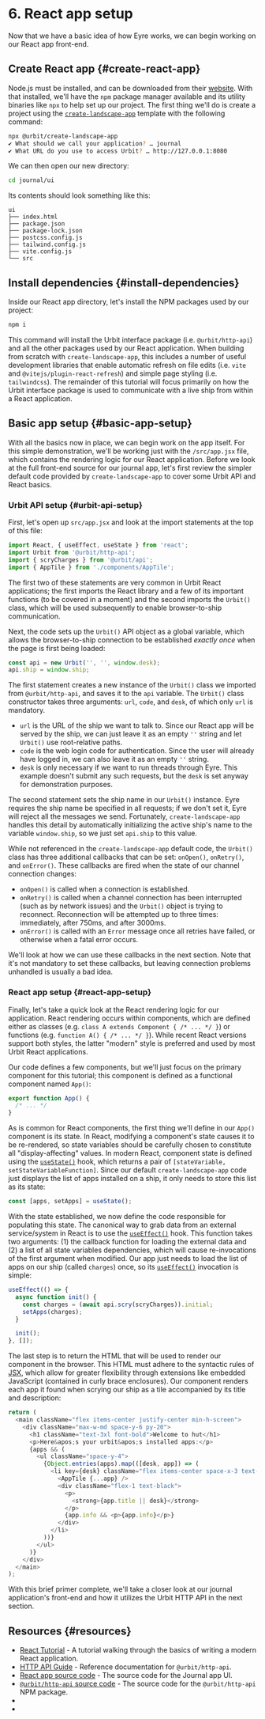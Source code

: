 # 6. React app setup

Now that we have a basic idea of how Eyre works, we can begin working on our React app front-end.

## Create React app {#create-react-app}

Node.js must be installed, and can be downloaded from their [website](https://nodejs.org/en/download). With that installed, we'll have the `npm` package manager available and its utility binaries like `npx` to help set up our project. The first thing we'll do is create a project using the [`create-landscape-app`](https://www.npmjs.com/package/@urbit/create-landscape-app) template with the following command:

```sh
npx @urbit/create-landscape-app
✔ What should we call your application? … journal
✔ What URL do you use to access Urbit? … http://127.0.0.1:8080
```

We can then open our new directory:

```sh
cd journal/ui
```

Its contents should look something like this:

```
ui
├── index.html
├── package.json
├── package-lock.json
├── postcss.config.js
├── tailwind.config.js
├── vite.config.js
└── src
```

## Install dependencies {#install-dependencies}

Inside our React app directory, let's install the NPM packages used by our project:

```sh
npm i
```

This command will install the Urbit interface package (i.e. `@urbit/http-api`) and all the other packages used by our React application. When building from scratch with `create-landscape-app`, this includes a number of useful development libraries that enable automatic refresh on file edits (i.e. `vite` and `@vitejs/plugin-react-refresh`) and simple page styling (i.e. `tailwindcss`). The remainder of this tutorial will focus primarily on how the Urbit interface package is used to communicate with a live ship from within a React application.

## Basic app setup {#basic-app-setup}

With all the basics now in place, we can begin work on the app itself. For this simple demonstration, we'll be working just with the `/src/app.jsx` file, which contains the rendering logic for our React application. Before we look at the full front-end source for our journal app, let's first review the simpler default code provided by `create-landscape-app` to cover some Urbit API and React basics.

### Urbit API setup {#urbit-api-setup}

First, let's open up `src/app.jsx` and look at the import statements at the top of this file:

```javascript
import React, { useEffect, useState } from 'react';
import Urbit from '@urbit/http-api';
import { scryCharges } from '@urbit/api';
import { AppTile } from './components/AppTile';
```

The first two of these statements are very common in Urbit React applications; the first imports the React library and a few of its important functions (to be covered in a moment) and the second imports the `Urbit()` class, which will be used subsequently to enable browser-to-ship communication.

Next, the code sets up the `Urbit()` API object as a global variable, which allows the browser-to-ship connection to be established *exactly once* when the page is first being loaded:

```javascript
const api = new Urbit('', '', window.desk);
api.ship = window.ship;
```

The first statement creates a new instance of the `Urbit()` class we imported from `@urbit/http-api`, and saves it to the `api` variable. The `Urbit()` class constructor takes three arguments: `url`, `code`, and `desk`, of which only `url` is mandatory.

- `url` is the URL of the ship we want to talk to. Since our React app will be served by the ship, we can just leave it as an empty `''` string and let `Urbit()` use root-relative paths.
- `code` is the web login code for authentication. Since the user will already have logged in, we can also leave it as an empty `''` string.
- `desk` is only necessary if we want to run threads through Eyre. This example doesn't submit any such requests, but the `desk` is set anyway for demonstration purposes.

The second statement sets the ship name in our `Urbit()` instance. Eyre requires the ship name be specified in all requests; if we don't set it, Eyre will reject all the messages we send. Fortunately, `create-landscape-app` handles this detail by automatically initializing the active ship's name to the variable `window.ship`, so we just set `api.ship` to this value.

While not referenced in the `create-landscape-app` default code, the `Urbit()` class has three additional callbacks that can be set: `onOpen()`, `onRetry()`, and `onError()`. These callbacks are fired when the state of our channel connection changes:

- `onOpen()` is called when a connection is established.
- `onRetry()` is called when a channel connection has been interrupted (such as by network issues) and the `Urbit()` object is trying to reconnect. Reconnection will be attempted up to three times: immediately, after 750ms, and after 3000ms.
- `onError()` is called with an `Error` message once all retries have failed, or otherwise when a fatal error occurs.

We'll look at how we can use these callbacks in the next section. Note that it's not mandatory to set these callbacks, but leaving connection problems unhandled is usually a bad idea.

### React app setup {#react-app-setup}

Finally, let's take a quick look at the React rendering logic for our application. React rendering occurs within components, which are defined either as classes (e.g. `class A extends Component { /* ... */ }`) or functions (e.g. `function A() { /* ... */ }`). While recent React versions support both styles, the latter "modern" style is preferred and used by most Urbit React applications.

Our code defines a few components, but we'll just focus on the primary component for this tutorial; this component is defined as a functional component named `App()`:

```javascript
export function App() {
  /* ... */
}
```

As is common for React components, the first thing we'll define in our `App()` component is its state. In React, modifying a component's state causes it to be re-rendered, so state variables should be carefully chosen to constitute all "display-affecting" values. In modern React, component state is defined using the [`useState()`] hook, which returns a pair of `[stateVariable, setStateVariableFunction]`. Since our default `create-landscape-app` code just displays the list of apps installed on a ship, it only needs to store this list as its state:

```javascript
const [apps, setApps] = useState();
```

With the state established, we now define the code responsible for populating this state. The canonical way to grab data from an external service/system in React is to use the [`useEffect()`] hook. This function takes two arguments: (1) the callback function for loading the external data and (2) a list of all state variables dependencies, which will cause re-invocations of the first argument when modified. Our app just needs to load the list of apps on our ship (called `charges`) once, so its [`useEffect()`] invocation is simple:

```javascript
useEffect(() => {
  async function init() {
    const charges = (await api.scry(scryCharges)).initial;
    setApps(charges);
  }

  init();
}, []);
```

The last step is to return the HTML that will be used to render our component in the browser. This HTML must adhere to the syntactic rules of [JSX](https://en.wikipedia.org/wiki/JSX_(JavaScript)), which allow for greater flexibility through extensions like embedded JavaScript (contained in curly brace enclosures). Our component renders each app it found when scrying our ship as a tile accompanied by its title and description:

```javascript
return (
  <main className="flex items-center justify-center min-h-screen">
    <div className="max-w-md space-y-6 py-20">
      <h1 className="text-3xl font-bold">Welcome to hut</h1>
      <p>Here&apos;s your urbit&apos;s installed apps:</p>
      {apps && (
        <ul className="space-y-4">
          {Object.entries(apps).map(([desk, app]) => (
            <li key={desk} className="flex items-center space-x-3 text-sm leading-tight">
              <AppTile {...app} />
              <div className="flex-1 text-black">
                <p>
                  <strong>{app.title || desk}</strong>
                </p>
                {app.info && <p>{app.info}</p>}
              </div>
            </li>
          ))}
        </ul>
      )}
    </div>
  </main>
);
```

With this brief primer complete, we'll take a closer look at our journal application's front-end and how it utilizes the Urbit HTTP API in the next section.

## Resources {#resources}

- [React Tutorial](https://react.dev/learn/tutorial-tic-tac-toe) - A tutorial walking through the basics of writing a modern React application.
- [HTTP API Guide](../../build-on-urbit/tools/js-libs/http-api-guide.md) - Reference documentation for `@urbit/http-api`.
- [React app source code](https://github.com/urbit/docs-examples/tree/main/journal-app/ui) - The source code for the Journal app UI.
- [`@urbit/http-api` source code](https://github.com/urbit/urbit/tree/master/pkg/npm/http-api) - The source code for the `@urbit/http-api` NPM package.
- [`usestate()`]:  https://react.dev/reference/react/useState
- [`useeffect()`]: https://react.dev/reference/react/useEffect
